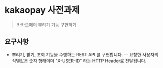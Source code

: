 # kakaopay 사전과제

> 카카오페이 뿌리기 기능 구현하기 

## 요구사항

- 뿌리기, 받기, 조회 기능을 수행하는 REST API 를 구현합니다. 
 --  요청한 사용자의 식별값은 숫자 형태이며 "X-USER-ID" 라는 HTTP Header로 전달됩니다. 


